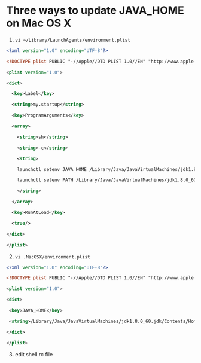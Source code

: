 # Three ways to update JAVA_HOME on Mac OS X

1.  `vi ~/Library/LaunchAgents/environment.plist`

```xml
<?xml version="1.0" encoding="UTF-8"?>

<!DOCTYPE plist PUBLIC "-//Apple//DTD PLIST 1.0//EN" "http://www.apple.com/DTDs/PropertyList-1.0.dtd">

<plist version="1.0">

<dict>

  <key>Label</key>

  <string>my.startup</string>

  <key>ProgramArguments</key>

  <array>

    <string>sh</string>

    <string>-c</string>

    <string>

    launchctl setenv JAVA_HOME /Library/Java/JavaVirtualMachines/jdk1.8.0_60.jdk/Contents/Home

    launchctl setenv PATH /Library/Java/JavaVirtualMachines/jdk1.8.0_60.jdk/Contents/Home/bin:$PATH

    </string>

  </array>

  <key>RunAtLoad</key>

  <true/>

</dict>

</plist>
```

2. `vi .MacOSX/environment.plist`

```xml
<?xml version="1.0" encoding="UTF-8"?>

<!DOCTYPE plist PUBLIC "-//Apple//DTD PLIST 1.0//EN" "http://www.apple.com/DTDs/PropertyList-1.0.dtd">

<plist version="1.0">

<dict>

 <key>JAVA_HOME</key>

 <string>/Library/Java/JavaVirtualMachines/jdk1.8.0_60.jdk/Contents/Home</string>

</dict>

</plist>
```

3. edit shell rc file
